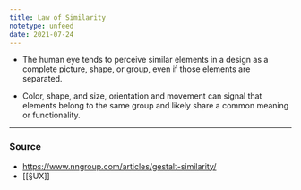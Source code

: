 ```yaml
---
title: Law of Similarity
notetype: unfeed
date: 2021-07-24
---
```


- The human eye tends to perceive similar elements in a design as a complete picture, shape, or group, even if those elements are separated.

- Color, shape, and size, orientation and movement can signal that elements belong to the same group and likely share a common meaning or functionality.

--- 

### Source
- https://www.nngroup.com/articles/gestalt-similarity/
- [[§UX]]